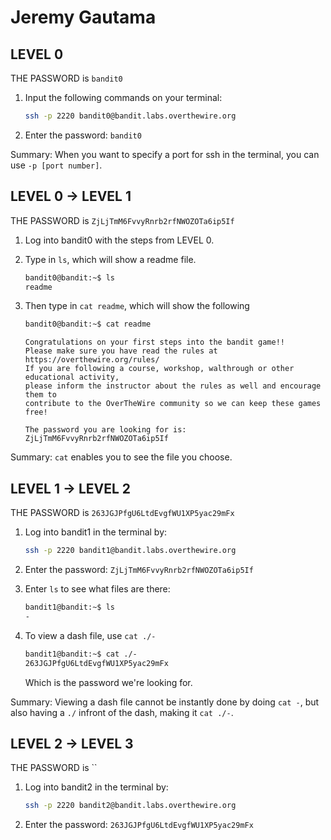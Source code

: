 # Jeremy Gautama

## LEVEL 0

THE PASSWORD is `bandit0`

1. Input the following commands on your terminal:
    ```bash
    ssh -p 2220 bandit0@bandit.labs.overthewire.org
    ```

2. Enter the password: `bandit0`

Summary: When you want to specify a port for ssh in the terminal, you can use `-p [port number]`.

## LEVEL 0 -> LEVEL 1

THE PASSWORD is `ZjLjTmM6FvvyRnrb2rfNWOZOTa6ip5If`

1. Log into bandit0 with the steps from LEVEL 0.

2. Type in `ls`, which will show a readme file. 
    ```bash
    bandit0@bandit:~$ ls
    readme
    ```

3. Then type in `cat readme`, which will show the following
    ```bash
    bandit0@bandit:~$ cat readme
    ```
    ```
    Congratulations on your first steps into the bandit game!!
    Please make sure you have read the rules at https://overthewire.org/rules/
    If you are following a course, workshop, walthrough or other educational activity,
    please inform the instructor about the rules as well and encourage them to
    contribute to the OverTheWire community so we can keep these games free!

    The password you are looking for is: ZjLjTmM6FvvyRnrb2rfNWOZOTa6ip5If
    ```

Summary: `cat` enables you to see the file you choose.

## LEVEL 1 -> LEVEL 2

THE PASSWORD is `263JGJPfgU6LtdEvgfWU1XP5yac29mFx`

1. Log into bandit1 in the terminal by:
    ```bash
    ssh -p 2220 bandit1@bandit.labs.overthewire.org
    ```

2. Enter the password: `ZjLjTmM6FvvyRnrb2rfNWOZOTa6ip5If`

3. Enter `ls` to see what files are there:
    ```bash
    bandit1@bandit:~$ ls
    -
    ```

4. To view a dash file, use `cat ./-`
    ```bash
    bandit1@bandit:~$ cat ./-
    263JGJPfgU6LtdEvgfWU1XP5yac29mFx
    ```
    Which is the password we're looking for.

Summary: Viewing a dash file cannot be instantly done by doing `cat -`, but also having a `./` infront of the dash, making it `cat ./-`.

## LEVEL 2 -> LEVEL 3

THE PASSWORD is ``

1. Log into bandit2 in the terminal by:
    ```bash
    ssh -p 2220 bandit2@bandit.labs.overthewire.org
    ```

2. Enter the password: `263JGJPfgU6LtdEvgfWU1XP5yac29mFx`
